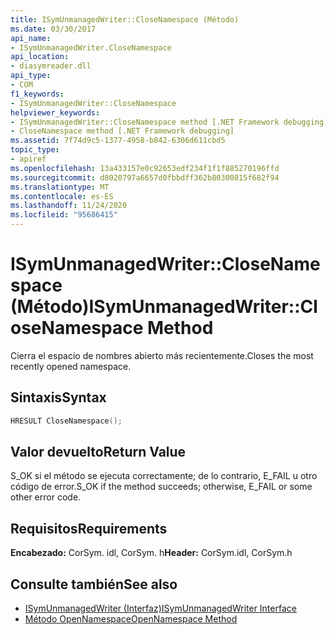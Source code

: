 ```yaml
---
title: ISymUnmanagedWriter::CloseNamespace (Método)
ms.date: 03/30/2017
api_name:
- ISymUnmanagedWriter.CloseNamespace
api_location:
- diasymreader.dll
api_type:
- COM
f1_keywords:
- ISymUnmanagedWriter::CloseNamespace
helpviewer_keywords:
- ISymUnmanagedWriter::CloseNamespace method [.NET Framework debugging]
- CloseNamespace method [.NET Framework debugging]
ms.assetid: 7f74d9c5-1377-4958-b842-6306d611cbd5
topic_type:
- apiref
ms.openlocfilehash: 13a433157e0c92653edf234f1f1f885270196ffd
ms.sourcegitcommit: d8020797a6657d0fbbdff362b80300815f682f94
ms.translationtype: MT
ms.contentlocale: es-ES
ms.lasthandoff: 11/24/2020
ms.locfileid: "95686415"
---
```

# <a name="isymunmanagedwriterclosenamespace-method"></a><span data-ttu-id="96320-102">ISymUnmanagedWriter::CloseNamespace (Método)</span><span class="sxs-lookup"><span data-stu-id="96320-102">ISymUnmanagedWriter::CloseNamespace Method</span></span>

<span data-ttu-id="96320-103">Cierra el espacio de nombres abierto más recientemente.</span><span class="sxs-lookup"><span data-stu-id="96320-103">Closes the most recently opened namespace.</span></span>  
  
## <a name="syntax"></a><span data-ttu-id="96320-104">Sintaxis</span><span class="sxs-lookup"><span data-stu-id="96320-104">Syntax</span></span>  
  
```cpp  
HRESULT CloseNamespace();  
```  
  
## <a name="return-value"></a><span data-ttu-id="96320-105">Valor devuelto</span><span class="sxs-lookup"><span data-stu-id="96320-105">Return Value</span></span>  

 <span data-ttu-id="96320-106">S_OK si el método se ejecuta correctamente; de lo contrario, E_FAIL u otro código de error.</span><span class="sxs-lookup"><span data-stu-id="96320-106">S_OK if the method succeeds; otherwise, E_FAIL or some other error code.</span></span>  
  
## <a name="requirements"></a><span data-ttu-id="96320-107">Requisitos</span><span class="sxs-lookup"><span data-stu-id="96320-107">Requirements</span></span>  

 <span data-ttu-id="96320-108">**Encabezado:** CorSym. idl, CorSym. h</span><span class="sxs-lookup"><span data-stu-id="96320-108">**Header:** CorSym.idl, CorSym.h</span></span>  
  
## <a name="see-also"></a><span data-ttu-id="96320-109">Consulte también</span><span class="sxs-lookup"><span data-stu-id="96320-109">See also</span></span>

- [<span data-ttu-id="96320-110">ISymUnmanagedWriter (Interfaz)</span><span class="sxs-lookup"><span data-stu-id="96320-110">ISymUnmanagedWriter Interface</span></span>](isymunmanagedwriter-interface.md)
- [<span data-ttu-id="96320-111">Método OpenNamespace</span><span class="sxs-lookup"><span data-stu-id="96320-111">OpenNamespace Method</span></span>](isymunmanagedwriter-opennamespace-method.md)

